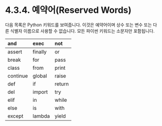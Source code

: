 # 4.3.4.     예약어\(Reserved Words\)



다음 목록은 Python 키워드를 보여줍니다. 이것은 예약어이며 상수 또는 변수 또는 다른 식별자 이름으로 사용할 수 없습니다. 모든 파이썬 키워드는 소문자만 포함됩니다.

| and | exec | not |
| :--- | :--- | :--- |
| assert | finally | or |
| break | for | pass |
| class | from | print |
| continue | global | raise |
| def | if | return |
| del | import | try |
| elif | in | while |
| else | is | with |
| except | lambda | yield |

